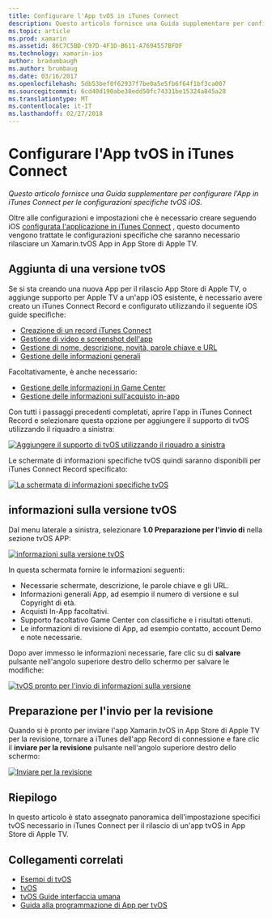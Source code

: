 ```yaml
---
title: Configurare l'App tvOS in iTunes Connect
description: Questo articolo fornisce una Guida supplementare per configurare l'App in iTunes Connect per le configurazioni specifiche tvOS iOS.
ms.topic: article
ms.prod: xamarin
ms.assetid: 86C7C5BD-C97D-4F1D-B611-A7694557BFDF
ms.technology: xamarin-ios
author: bradumbaugh
ms.author: brumbaug
ms.date: 03/16/2017
ms.openlocfilehash: 5db53bef0f62937f7be0a5e5fb6f64f1bf3ca007
ms.sourcegitcommit: 6cd40d190abe38edd50fc74331be15324a845a28
ms.translationtype: MT
ms.contentlocale: it-IT
ms.lasthandoff: 02/27/2018
---
```

# <a name="configure-your-tvos-app-in-itunes-connect"></a>Configurare l'App tvOS in iTunes Connect

_Questo articolo fornisce una Guida supplementare per configurare l'App in iTunes Connect per le configurazioni specifiche tvOS iOS._


Oltre alle configurazioni e impostazioni che è necessario creare seguendo iOS [configurata l'applicazione in iTunes Connect](~/ios/deploy-test/app-distribution/app-store-distribution/itunesconnect.md) , questo documento vengono trattate le configurazioni specifiche che saranno necessario rilasciare un Xamarin.tvOS App in App Store di Apple TV.

<a name="Adding-a-tvOS-Release-Version" />

## <a name="adding-a-tvos-release-version"></a>Aggiunta di una versione tvOS

Se si sta creando una nuova App per il rilascio App Store di Apple TV, o aggiunge supporto per Apple TV a un'app iOS esistente, è necessario avere creato un iTunes Connect Record e configurato utilizzando il seguente iOS guide specifiche:

- [Creazione di un record iTunes Connect](~/ios/deploy-test/app-distribution/app-store-distribution/itunesconnect.md#creating)
- [Gestione di video e screenshot dell'app](~/ios/deploy-test/app-distribution/app-store-distribution/itunesconnect.md#managing)
- [Gestione di nome, descrizione, novità, parole chiave e URL](~/ios/deploy-test/app-distribution/app-store-distribution/itunesconnect.md#metadata)
- [Gestione delle informazioni generali](~/ios/deploy-test/app-distribution/app-store-distribution/itunesconnect.md#general)

Facoltativamente, è anche necessario:

- [Gestione delle informazioni in Game Center](~/ios/deploy-test/app-distribution/app-store-distribution/itunesconnect.md#game-center)
- [Gestione delle informazioni sull'acquisto in-app](~/ios/deploy-test/app-distribution/app-store-distribution/itunesconnect.md#iap)

Con tutti i passaggi precedenti completati, aprire l'app in iTunes Connect Record e selezionare questa opzione per aggiungere il supporto di tvOS utilizzando il riquadro a sinistra:

[ ![](itunes-connect-images/connect01.png "Aggiungere il supporto di tvOS utilizzando il riquadro a sinistra")](itunes-connect-images/connect01.png)

Le schermate di informazioni specifiche tvOS quindi saranno disponibili per iTunes Connect Record specificato:

[ ![](itunes-connect-images/connect02.png "La schermata di informazioni specifiche tvOS")](itunes-connect-images/connect02.png)

<a name="tvOS-Version-Information" />

## <a name="tvos-version-information"></a>informazioni sulla versione tvOS

Dal menu laterale a sinistra, selezionare **1.0 Preparazione per l'invio di** nella sezione tvOS APP:

[ ![](itunes-connect-images/connect03.png "informazioni sulla versione tvOS")](itunes-connect-images/connect03.png)

In questa schermata fornire le informazioni seguenti:

- Necessarie schermate, descrizione, le parole chiave e gli URL.
- Informazioni generali App, ad esempio il numero di versione e sul Copyright di età.
- Acquisti In-App facoltativi.
- Supporto facoltativo Game Center con classifiche e i risultati ottenuti.
- Le informazioni di revisione di App, ad esempio contatto, account Demo e note necessarie.

Dopo aver immesso le informazioni necessarie, fare clic su di **salvare** pulsante nell'angolo superiore destro dello schermo per salvare le modifiche:

[ ![](itunes-connect-images/connect04.png "tvOS pronto per l'invio di informazioni sulla versione")](itunes-connect-images/connect04.png)

<a name="Submitting-for-Review" />

## <a name="preparing-to-submit-for-review"></a>Preparazione per l'invio per la revisione

Quando si è pronto per inviare l'app Xamarin.tvOS in App Store di Apple TV per la revisione, tornare a iTunes dell'app Record di connessione e fare clic il **inviare per la revisione** pulsante nell'angolo superiore destro dello schermo:

[ ![](itunes-connect-images/connect05.png "Inviare per la revisione")](itunes-connect-images/connect05.png)

<a name="Summary" />

## <a name="summary"></a>Riepilogo

In questo articolo è stato assegnato panoramica dell'impostazione specifici tvOS necessario in iTunes Connect per il rilascio di un'app tvOS in App Store di Apple TV.



## <a name="related-links"></a>Collegamenti correlati

- [Esempi di tvOS](https://developer.xamarin.com/samples/tvos/all/)
- [tvOS](https://developer.apple.com/tvos/)
- [tvOS Guide interfaccia umana](https://developer.apple.com/tvos/human-interface-guidelines/)
- [Guida alla programmazione di App per tvOS](https://developer.apple.com/library/prerelease/tvos/documentation/General/Conceptual/AppleTV_PG/)
